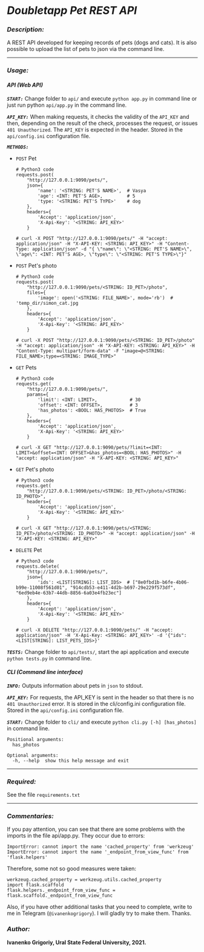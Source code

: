 # _Doubletapp Pet REST API_

### _Description:_

A REST API developed for keeping records of pets (dogs and cats).
It is also possible to upload the list of pets to json via the command line.

---

### _Usage:_

#### _API (Web API)_
_**`START:`**_
Change folder to `api/` and execute `python app.py` in command line or 
just run python `api/app.py` in the command line.

_**`API_KEY:`**_
When making requests, it checks the validity of the `API_KEY` and then, 
depending on the result of the check, processes the request, or issues 
`401 Unauthorized`.
The `API_KEY` is expected in the header.
Stored in the `api/config.ini` configuration file.

_**`METHODS:`**_

* `POST` Pet
      
      # Python3 code
      requests.post(
          "http://127.0.0.1:9090/pets/", 
          json={
              'name': '<STRING: PET'S NAME>',  # Vasya
              'age': <INT: PET'S AGE>,         # 5
              'type: '<STRING: PET'S TYPE>'    # dog
          }, 
          headers={
              'Accept': 'application/json',
              'X-Api-Key': '<STRING: API_KEY>'
          }
      
      # curl -X POST "http://127.0.0.1:9090/pets/" -H "accept: application/json" -H "X-API-KEY: <STRING: API_KEY>" -H "Content-Type: application/json" -d "{ \"name\": \"<STRING: PET'S NAME>\", \"age\": <INT: PET'S AGE>, \"type\": \"<STRING: PET'S TYPE>\"}"
        
* `POST` Pet's photo
      
      # Python3 code
      requests.post(
          "http://127.0.0.1:9090/pets/<STRING: ID_PET>/photo", 
          files={
              'image': open('<STRING: FILE_NAME>', mode='rb')  # 'temp_dir/simon_cat.jpg
          }, 
          headers={
              'Accept': 'application/json',
              'X-Api-Key': '<STRING: API_KEY>'
          }
      
      # curl -X POST "http://127.0.0.1:9090/pets/<STRING: ID_PET>/photo" -H "accept: application/json" -H "X-API-KEY: <STRING: API_KEY>" -H "Content-Type: multipart/form-data" -F "image=@<STRING: FILE_NAME>;type=<STRING: IMAGE_TYPE>"
        
* `GET` Pets

      # Python3 code
      requests.get(
          "http://127.0.0.1:9090/pets/", 
          params={
              'limit': <INT: LIMIT>,            # 30
              'offset': <INT: OFFSET>,          # 3
              'has_photos': <BOOL: HAS_PHOTOS>  # True
          }, 
          headers={
              'Accept': 'application/json',
              'X-Api-Key': '<STRING: API_KEY>'
          }

      # curl -X GET "http://127.0.0.1:9090/pets/?limit=<INT: LIMIT>&offset=<INT: OFFSET>&has_photos=<BOOL: HAS_PHOTOS>" -H "accept: application/json" -H "X-API-KEY: <STRING: API_KEY>"
  
* `GET` Pet's photo

      # Python3 code
      requests.get(
          "http://127.0.0.1:9090/pets/<STRING: ID_PET>/photo/<STRING: ID_PHOTO>",
          headers={
              'Accept': 'application/json',
              'X-Api-Key': '<STRING: API_KEY>'
          }

      # curl -X GET "http://127.0.0.1:9090/pets/<STRING: ID_PET>/photo/<STRING: ID_PHOTO>" -H "accept: application/json" -H "X-API-KEY: <STRING: API_KEY>"
     
* `DELETE` Pet

      # Python3 code
      requests.delete(
          "http://127.0.0.1:9090/pets/", 
          json={
              'ids': <LIST[STRING]: LIST_IDS>  # ["8e0fbd1b-b6fe-4b06-b99e-11008f561d01", "914cdb53-e411-4d2b-b697-29e229f573df", "6ed9eb4e-63b7-44db-8856-6a03e4fb23ec"]
          }, 
          headers={
              'Accept': 'application/json',
              'X-Api-Key': '<STRING: API_KEY>'
          }

      # curl -X DELETE "http://127.0.0.1:9090/pets/" -H "accept: application/json" -H 'X-Api-Key: <STRING: API_KEY>' -d '{"ids": <LIST[STRING]: LIST_PETS_IDS>}'


_**`TESTS:`**_
Change folder to `api/tests/`, start the api application and execute 
`python tests.py` in command line.

#### _CLI (Command line interface)_
_**`INFO:`**_
Outputs information about pets in `json` to stdout.

_**`API_KEY:`**_
For requests, the API_KEY is sent in the header so that there is no 
`401 Unauthorized` error. It is stored in the cli/config.ini configuration 
file.
Stored in the `api/config.ini` configuration file.

_**`START:`**_
Change folder to `cli/` and execute `python cli.py [-h] [has_photos]` in 
command line.

    Positional arguments:
      has_photos  
    
    Optional arguments:
      -h, --help  show this help message and exit

---

### _Required:_

See the file `requirements.txt`

---

### _Commentaries:_

If you pay attention, you can see that there are some problems with the 
imports in the file api/app.py. They occur due to errors:

    ImportError: cannot import the name 'cached_property' from 'werkzeug'
    ImportError: cannot import the name '_endpoint_from_view_func' from 'flask.helpers'

Therefore, some not so good measures were taken:

    werkzeug.cached_property = werkzeug.utils.cached_property
    import flask.scaffold
    flask.helpers._endpoint_from_view_func = flask.scaffold._endpoint_from_view_func

Also, if you have other additional tasks that you need to complete, write to 
me in Telegram (`@ivanenkogrigory`). I will gladly try to make them. Thanks.

### _Author:_ 

**Ivanenko Grigoriy, Ural State Federal University, 2021.**
